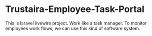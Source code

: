 # Trustaira-Employee-Task-Portal
This is laravel livewire project. Work like a task manager. To monitor employees work flows, we can use this kind of software system. 
